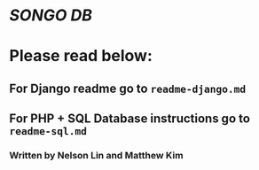 # _SONGO DB_

# Please read below:

## For Django readme go to `readme-django.md`

## For PHP + SQL Database instructions go to `readme-sql.md`


### Written by Nelson Lin and Matthew Kim